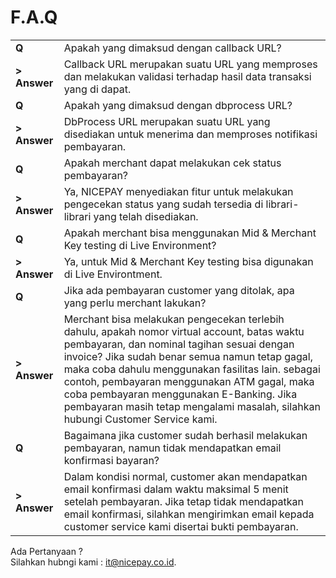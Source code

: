 # F.A.Q

|                  |                                                              |
| ---------------- | ------------------------------------------------------------ |
| **Q**            | Apakah yang dimaksud dengan callback URL?                    |
| **>** **Answer** | Callback URL merupakan suatu URL yang memproses dan melakukan validasi terhadap hasil data transaksi yang di dapat. |
| **Q**            | Apakah yang dimaksud dengan dbprocess URL?                   |
| **>** **Answer** | DbProcess URL merupakan suatu URL yang disediakan untuk menerima dan memproses notifikasi pembayaran. |
| **Q**            | Apakah merchant dapat melakukan cek status pembayaran?       |
| **>** **Answer** | Ya, NICEPAY menyediakan fitur untuk melakukan pengecekan status yang sudah tersedia di librari-librari yang telah disediakan. |
| **Q**            | Apakah merchant bisa menggunakan Mid & Merchant Key testing di Live Environment? |
| **>** **Answer** | Ya, untuk Mid & Merchant Key testing bisa digunakan di Live Environtment. |
| **Q**            | Jika ada pembayaran customer yang ditolak, apa yang perlu merchant lakukan? |
| **>** **Answer** | Merchant bisa melakukan pengecekan terlebih dahulu, apakah nomor virtual account, batas waktu pembayaran, dan nominal tagihan sesuai dengan invoice? Jika sudah benar semua namun tetap gagal, maka coba dahulu menggunakan fasilitas lain. sebagai contoh, pembayaran menggunakan ATM gagal, maka coba pembayaran menggunakan E-Banking. Jika pembayaran masih tetap mengalami masalah, silahkan hubungi Customer Service kami. |
| **Q**            | Bagaimana jika customer sudah berhasil melakukan pembayaran, namun tidak mendapatkan email konfirmasi bayaran? |
| **>** **Answer** | Dalam kondisi normal, customer akan mendapatkan email konfirmasi dalam waktu maksimal 5 menit setelah pembayaran. Jika tetap tidak mendapatkan email konfirmasi, silahkan mengirimkan email kepada customer service kami disertai bukti pembayaran. |

Ada Pertanyaan ?
<br>Silahkan hubngi kami : [it@nicepay.co.id](mailto:it@nicepay.co.id).
